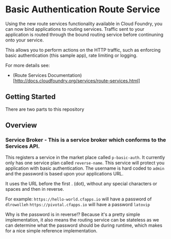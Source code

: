 # Basic Authentication Route Service

Using the new route services functionality available in Cloud Foundry, you can now bind applications to routing services.
Traffic sent to your application is routed through the bound routing service before continuning onto your service.

This allows you to perform actions on the HTTP traffic, such as enforcing basic authentication (this sample app), rate limiting or logging.

For more details see:
* (Route Services Documentation)[http://docs.cloudfoundry.org/services/route-services.html]

## Getting Started

There are two parts to this repository


## Overview

### Service Broker - This is a service broker which conforms to the Services API. 

This registers a service in the market place called `p-basic-auth`. It currently only has one service plan called `reverse-name`. This service will protect you application with basic authentication.
The username is hard coded to `admin` and the password is based upon your applications URL.

It uses the URL before the first . (dot), without any special characters or spaces and then in reverse. 

For example:
`https://hello-world.cfapps.io` will have a password of `dlrowolleh`
`https://pivotal.cfapps.io` will have a password `latovip`

Why is the password is in reverse!? Because it's a pretty simple implementation, it also means the routing service can be stateless as we can determine what the password should be during runtime, which makes for a nice simple reference implementation.
